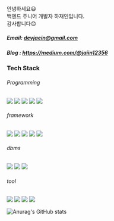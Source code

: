 안녕하세요😃  
백엔드 주니어 개발자 하재인입니다.  
감사합니다😊
##### Email: devjaein@gmail.com
##### Blog : https://medium.com/@jaiin12356

### Tech Stack
###### Programming
<img src = "https://img.shields.io/badge/-Python3-blue?logo=python&logoColor=white"> <img src = "https://img.shields.io/badge/-Java-orange?logo=java&logoColor=white"> <img src = "https://img.shields.io/badge/-jsp-blue?logo=jsp&logoColor=orange"> <img src = "https://img.shields.io/badge/-html-white?logo=HTML5"> <img src = "https://img.shields.io/badge/-css-9cf?logo=css3">
###### framework
<img src = "https://img.shields.io/badge/-spring-white?logo=spring"> <img src="https://img.shields.io/badge/-Springboot-white?logo=springboot"> <img src="https://img.shields.io/badge/-mybatis-blue"> <img src = "https://img.shields.io/badge/-jpa-blue?logo=jpa"> <img src = "https://img.shields.io/badge/-jdbc-red?logo=jdbc%22">
###### dbms
<img src = https://img.shields.io/badge/-h2-green> <img src= "https://img.shields.io/badge/-mysql-white?logo=mysql">  <img src = "https://img.shields.io/badge/-oracle-orange?logo=oracle">

###### tool
<img src = "https://img.shields.io/badge/-git-white?logo=git"> <img src = "https://img.shields.io/badge/-slack-purple?logo=slack"> <img src = "https://img.shields.io/badge/-aws-orange?logo=aws"> <img src = "https://img.shields.io/badge/-postman-brightgreen?logo=postman">

![Anurag's GitHub stats](https://github-readme-stats.vercel.app/api?username=devjaein&show_icons=true&theme=radical)
